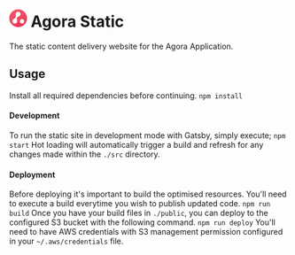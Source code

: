 # ![GitHub Logo](/src/images/favicon-32x32.png) Agora Static
The static content delivery website for the Agora Application.

## Usage
Install all required dependencies before continuing.
```npm install```

#### Development
To run the static site in development mode with Gatsby, simply execute;
```npm start```
Hot loading will automatically trigger a build and refresh for any changes made within the `./src` directory.

#### Deployment
Before deploying it's important to build the optimised resources. You'll need to execute a build everytime you wish to publish updated code.
```npm run build```
Once you have your build files in `./public`, you can deploy to the configured S3 bucket with the following command.
```npm run deploy```
You'll need to have AWS credentials with S3 management permission configured in your `~/.aws/credentials` file.